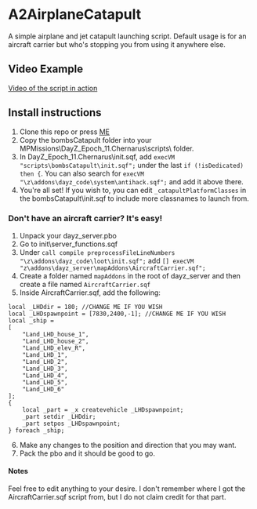 # A2AirplaneCatapult
A simple airplane and jet catapult launching script. Default usage is for an aircraft carrier but who's stopping you from using it anywhere else.

## Video Example
[Video of the script in action](https://www.youtube.com/watch?v=Gc_7P8s7VP4)

## Install instructions
1. Clone this repo or press [ME](https://github.com/ZzBombardierzZ/A2AirplaneCatapult/archive/refs/heads/main.zip)
2. Copy the bombsCatapult folder into your MPMissions\DayZ_Epoch_11.Chernarus\scripts\ folder.
3. In DayZ_Epoch_11.Chernarus\init.sqf, add `execVM "scripts\bombsCatapult\init.sqf";` under the last `if (!isDedicated) then {`. You can also search for `execVM "\z\addons\dayz_code\system\antihack.sqf";` and add it above there.
4. You're all set! If you wish to, you can edit `_catapultPlatformClasses` in the bombsCatapult\init.sqf to include more classnames to launch from.

### Don't have an aircraft carrier? It's easy!
1. Unpack your dayz_server.pbo
2. Go to init\server_functions.sqf
3. Under `call compile preprocessFileLineNumbers "\z\addons\dayz_code\loot\init.sqf";` add `[] execVM "z\addons\dayz_server\mapAddons\AircraftCarrier.sqf";`
4. Create a folder named `mapAddons` in the root of dayz_server and then create a file named `AircraftCarrier.sqf`
5. Inside AircraftCarrier.sqf, add the following:
```
local _LHDdir = 180; //CHANGE ME IF YOU WISH
local _LHDspawnpoint = [7830,2400,-1]; //CHANGE ME IF YOU WISH
local _ship = 
[
	"Land_LHD_house_1",
	"Land_LHD_house_2",
	"Land_LHD_elev_R",
	"Land_LHD_1",
	"Land_LHD_2",
	"Land_LHD_3",
	"Land_LHD_4",
	"Land_LHD_5",
	"Land_LHD_6"
];
{
	local _part = _x createvehicle _LHDspawnpoint;
	_part setdir _LHDdir;
	_part setpos _LHDspawnpoint;
} foreach _ship;
```
6. Make any changes to the position and direction that you may want.
7. Pack the pbo and it should be good to go.

#### Notes
Feel free to edit anything to your desire. I don't remember where I got the AircraftCarrier.sqf script from, but I do not claim credit for that part.
